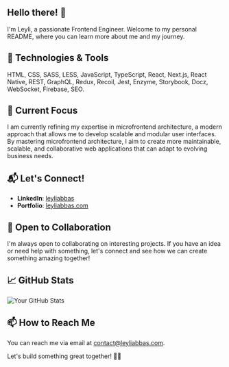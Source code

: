## Hello there! 👋

I'm Leyli, a passionate Frontend Engineer. Welcome to my personal README, where you can learn more about me and my journey.

## 🔧 Technologies & Tools

HTML, CSS, SASS, LESS, JavaScript, TypeScript, React, Next.js, React Native, REST, GraphQL, Redux, Recoil, Jest, Enzyme, Storybook, Docz, WebSocket, Firebase, SEO.

## 🌱 Current Focus

I am currently refining my expertise in microfrontend architecture, a modern approach that allows me to develop scalable and modular user interfaces. By mastering microfrontend architecture, I aim to create more maintainable, scalable, and collaborative web applications that can adapt to evolving business needs.

## 📬 Let's Connect!

- **LinkedIn**: [leyliabbas](https://www.linkedin.com/in/leyliabbas/)
- **Portfolio**: [leyliabbas.com](https://www.leyliabbas.com/)

## 🤝 Open to Collaboration

I'm always open to collaborating on interesting projects. If you have an idea or need help with something, let's connect and see how we can create something amazing together!

## 📈 GitHub Stats

![Your GitHub Stats](https://github-readme-stats.vercel.app/api?username=leyliabbas&show_icons=true&theme=default)

## 📫 How to Reach Me

You can reach me via email at contact@leyliabbas.com.

Let's build something great together! 🚀✨
